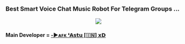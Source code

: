 ### Best Smart Voice Chat Music Robot For Telegram Groups ...


<p align="center"><a href="https://t.me/Astu_back"><img src="https://telegra.ph/file/b4d9f7350691ae0a229c3.jpg"></a></p>



#### Main Developer = [-▶️ᴀꜰᴋ ❛𝗔𝘀𝘁𝘂 [🇮🇳] 𝘅𝗗](https://t.me/Astu_back)
